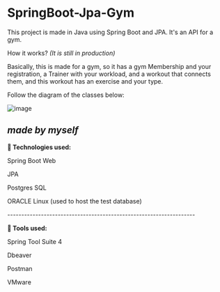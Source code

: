 # SpringBoot-Jpa-Gym

This project is made in Java using Spring Boot and JPA. It's an API for a gym.

How it works? *(It is still in production)*

Basically, this is made for a gym, so it has a gym Membership and your registration, a Trainer with your workload, and a workout that connects them, and this workout has an exercise and your type.

Follow the diagram of the classes below:

![image](https://github.com/guilhermeRizzatto/SpringBoot-Jpa-Gym/assets/126302322/72cf64f0-0a3c-44cb-a4db-a1a9e834f3d1)

*made by myself*
-------------------------------------------------------------------
<p><b>🚀 Technologies used:</b></p>
<p>Spring Boot Web</p>
<p>JPA</p>
<p>Postgres SQL</p>
<p>ORACLE Linux (used to host the test database)</p>
-------------------------------------------------------------------
<p><b>🔧 Tools used:</b></p>
<p>Spring Tool Suite 4</p>
<p>Dbeaver</p>
<p>Postman</p>
<p>VMware</p>
